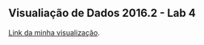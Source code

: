 ## Visualiação de Dados 2016.2 - Lab 4
[Link da minha visualização](https://diogoflorencio.github.io/Visualizacao-de-Dados-/lab4/index.html).